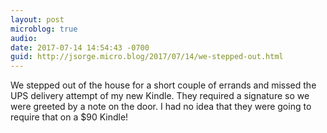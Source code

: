 ```yaml
---
layout: post
microblog: true
audio: 
date: 2017-07-14 14:54:43 -0700
guid: http://jsorge.micro.blog/2017/07/14/we-stepped-out.html
---
```

We stepped out of the house for a short couple of errands and missed the UPS delivery attempt of my new Kindle. They required a signature so we were greeted by a note on the door. I had no idea that they were going to require that on a $90 Kindle!
